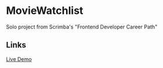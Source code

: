 # MovieWatchlist

Solo project from Scrimba's "Frontend Developer Career Path" 

## Links

[Live Demo](https://moviewatchlist-testbranch.netlify.app/) 
